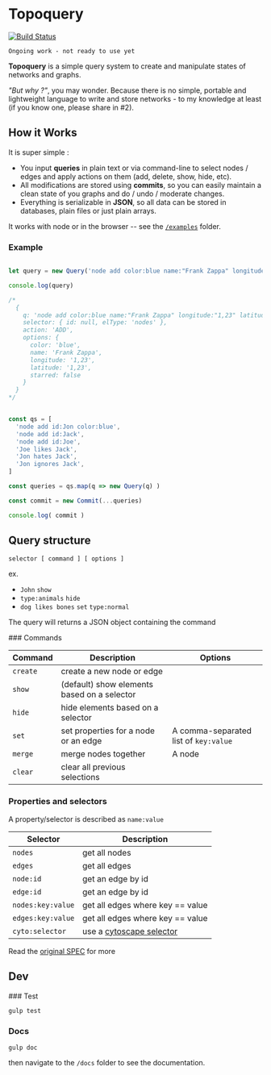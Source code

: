 # Topoquery

[![Build Status](https://travis-ci.org/topogram/topoquery.svg?branch=master)](https://travis-ci.org/topogram/topoquery)

    Ongoing work - not ready to use yet

**Topoquery** is a simple query system to create and manipulate states of networks and graphs.

*"But why ?"*, you may wonder. Because there is no simple, portable and lightweight language to write and store networks - to my knowledge at least (if you know one, please share in #2). 

## How it Works

It is super simple :

* You input **queries** in plain text or via command-line to select nodes / edges and apply actions on them (add, delete, show, hide, etc).
* All modifications are stored using **commits**, so you can easily maintain a clean state of you graphs and do / undo / moderate changes.
* Everything is serializable in **JSON**, so all data can be stored in databases, plain files or just plain arrays.

It works with node or in the browser -- see the [`/examples`](/examples) folder.

### Example

```js

let query = new Query('node add color:blue name:"Frank Zappa" longitude:"1,23" latitude:"1,23" starred:false')

console.log(query)

/*
  {
    q: 'node add color:blue name:"Frank Zappa" longitude:"1,23" latitude:"1,23" starred:false',
    selector: { id: null, elType: 'nodes' },
    action: 'ADD',
    options: {
      color: 'blue',
      name: 'Frank Zappa',
      longitude: '1,23',
      latitude: '1,23',
      starred: false
    }
  }
*/

```

```js

const qs = [
  'node add id:Jon color:blue',
  'node add id:Jack',
  'node add id:Joe',
  'Joe likes Jack',
  'Jon hates Jack',
  'Jon ignores Jack',
]

const queries = qs.map(q => new Query(q) )

const commit = new Commit(...queries)

console.log( commit )


```

## Query structure

    selector [ command ] [ options ]

ex.

* `John` `show`
* `type:animals` `hide`
* `dog likes bones` `set` `type:normal`

The query will returns a JSON object containing the command


### Commands

| Command | Description | Options |
|------|------|------|
| `create` | create a new node or edge | |
| `show` | (default) show elements based on a selector | |
| `hide` | hide elements based on a selector | |
| `set` | set properties for a node or an edge | A comma-separated list of `key:value` |
| `merge` | merge nodes together | A node |
| `clear` | clear all previous selections | |

### Properties and selectors

A property/selector is described as `name:value`

| Selector | Description |
|------|------|
| `nodes` | get all nodes |
| `edges` | get all edges |
| `node:id` | get an edge by id |
| `edge:id` | get an edge by id |
| `nodes:key:value` | get all edges where key == value |
| `edges:key:value` | get all edges where key == value |
| `cyto:selector` | use a [cytoscape selector](http://js.cytoscape.org/#selectors) |

Read the [original SPEC](https://github.com/topogram/topogram/wiki/Topogram-graph-query-syntax) for more

## Dev

### Test

    gulp test

### Docs

    gulp doc

then navigate to the `/docs` folder to see the documentation.
